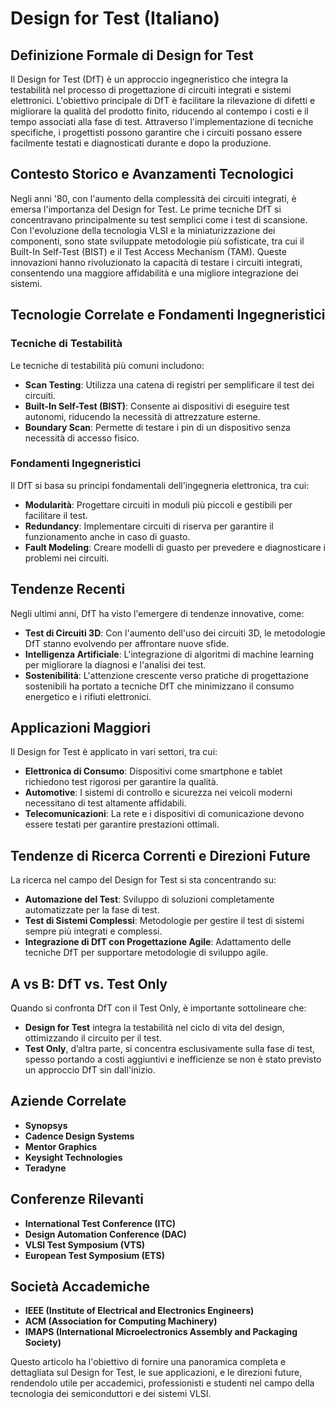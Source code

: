 # Design for Test (Italiano)

## Definizione Formale di Design for Test

Il Design for Test (DfT) è un approccio ingegneristico che integra la testabilità nel processo di progettazione di circuiti integrati e sistemi elettronici. L'obiettivo principale di DfT è facilitare la rilevazione di difetti e migliorare la qualità del prodotto finito, riducendo al contempo i costi e il tempo associati alla fase di test. Attraverso l'implementazione di tecniche specifiche, i progettisti possono garantire che i circuiti possano essere facilmente testati e diagnosticati durante e dopo la produzione.

## Contesto Storico e Avanzamenti Tecnologici

Negli anni '80, con l'aumento della complessità dei circuiti integrati, è emersa l'importanza del Design for Test. Le prime tecniche DfT si concentravano principalmente su test semplici come i test di scansione. Con l'evoluzione della tecnologia VLSI e la miniaturizzazione dei componenti, sono state sviluppate metodologie più sofisticate, tra cui il Built-In Self-Test (BIST) e il Test Access Mechanism (TAM). Queste innovazioni hanno rivoluzionato la capacità di testare i circuiti integrati, consentendo una maggiore affidabilità e una migliore integrazione dei sistemi.

## Tecnologie Correlate e Fondamenti Ingegneristici

### Tecniche di Testabilità

Le tecniche di testabilità più comuni includono:

- **Scan Testing**: Utilizza una catena di registri per semplificare il test dei circuiti.
- **Built-In Self-Test (BIST)**: Consente ai dispositivi di eseguire test autonomi, riducendo la necessità di attrezzature esterne.
- **Boundary Scan**: Permette di testare i pin di un dispositivo senza necessità di accesso fisico.

### Fondamenti Ingegneristici

Il DfT si basa su principi fondamentali dell'ingegneria elettronica, tra cui:

- **Modularità**: Progettare circuiti in moduli più piccoli e gestibili per facilitare il test.
- **Redundancy**: Implementare circuiti di riserva per garantire il funzionamento anche in caso di guasto.
- **Fault Modeling**: Creare modelli di guasto per prevedere e diagnosticare i problemi nei circuiti.

## Tendenze Recenti

Negli ultimi anni, DfT ha visto l'emergere di tendenze innovative, come:

- **Test di Circuiti 3D**: Con l'aumento dell'uso dei circuiti 3D, le metodologie DfT stanno evolvendo per affrontare nuove sfide.
- **Intelligenza Artificiale**: L'integrazione di algoritmi di machine learning per migliorare la diagnosi e l'analisi dei test.
- **Sostenibilità**: L'attenzione crescente verso pratiche di progettazione sostenibili ha portato a tecniche DfT che minimizzano il consumo energetico e i rifiuti elettronici.

## Applicazioni Maggiori

Il Design for Test è applicato in vari settori, tra cui:

- **Elettronica di Consumo**: Dispositivi come smartphone e tablet richiedono test rigorosi per garantire la qualità.
- **Automotive**: I sistemi di controllo e sicurezza nei veicoli moderni necessitano di test altamente affidabili.
- **Telecomunicazioni**: La rete e i dispositivi di comunicazione devono essere testati per garantire prestazioni ottimali.

## Tendenze di Ricerca Correnti e Direzioni Future

La ricerca nel campo del Design for Test si sta concentrando su:

- **Automazione del Test**: Sviluppo di soluzioni completamente automatizzate per la fase di test.
- **Test di Sistemi Complessi**: Metodologie per gestire il test di sistemi sempre più integrati e complessi.
- **Integrazione di DfT con Progettazione Agile**: Adattamento delle tecniche DfT per supportare metodologie di sviluppo agile.

## A vs B: DfT vs. Test Only

Quando si confronta DfT con il Test Only, è importante sottolineare che:

- **Design for Test** integra la testabilità nel ciclo di vita del design, ottimizzando il circuito per il test.
- **Test Only**, d’altra parte, si concentra esclusivamente sulla fase di test, spesso portando a costi aggiuntivi e inefficienze se non è stato previsto un approccio DfT sin dall'inizio.

## Aziende Correlate

- **Synopsys**
- **Cadence Design Systems**
- **Mentor Graphics**
- **Keysight Technologies**
- **Teradyne**

## Conferenze Rilevanti

- **International Test Conference (ITC)**
- **Design Automation Conference (DAC)**
- **VLSI Test Symposium (VTS)**
- **European Test Symposium (ETS)**

## Società Accademiche

- **IEEE (Institute of Electrical and Electronics Engineers)**
- **ACM (Association for Computing Machinery)**
- **IMAPS (International Microelectronics Assembly and Packaging Society)**

Questo articolo ha l'obiettivo di fornire una panoramica completa e dettagliata sul Design for Test, le sue applicazioni, e le direzioni future, rendendolo utile per accademici, professionisti e studenti nel campo della tecnologia dei semiconduttori e dei sistemi VLSI.